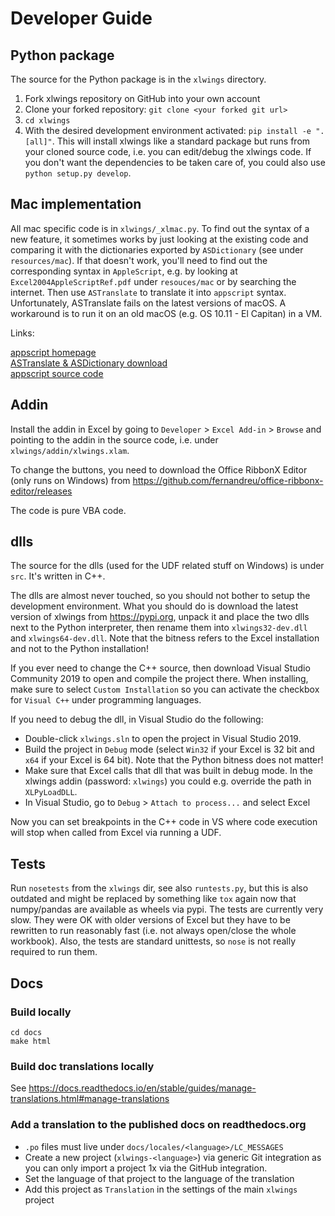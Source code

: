 # Developer Guide

## Python package

The source for the Python package is in the `xlwings` directory.

1. Fork xlwings repository on GitHub into your own account
2. Clone your forked repository: `git clone <your forked git url>`
3. `cd xlwings`
4. With the desired development environment activated: `pip install -e ".[all]"`. This will install xlwings like a standard package
   but runs from your cloned source code, i.e. you can edit/debug the xlwings code. If you don't want the dependencies to be taken care of, you could also use `python setup.py develop`.

## Mac implementation

All mac specific code is in `xlwings/_xlmac.py`. To find out the syntax of a new feature, it sometimes works by just looking at the existing
code and comparing it with the dictionaries exported by `ASDictionary` (see under `resources/mac`).
If that doesn't work, you'll need to find out the corresponding syntax in `AppleScript`, e.g. by looking at `Excel2004AppleScriptRef.pdf`
under `resouces/mac` or by searching the internet. Then use `ASTranslate` to translate it into `appscript` syntax. Unfortunately,
ASTranslate fails on the latest versions of macOS. A workaround is to run it on an old macOS (e.g. OS 10.11 - El Capitan) in a VM.

Links:

[appscript homepage](http://appscript.sourceforge.net/)  
[ASTranslate & ASDictionary download](https://sourceforge.net/projects/appscript/files/)  
[appscript source code](https://github.com/hhas/appscript)

## Addin

Install the addin in Excel by going to `Developer` > `Excel Add-in` > `Browse` and pointing to the addin in the source code,
i.e. under `xlwings/addin/xlwings.xlam`.

To change the buttons, you need to download the Office RibbonX Editor (only runs on Windows) from 
https://github.com/fernandreu/office-ribbonx-editor/releases

The code is pure VBA code.

## dlls

The source for the dlls (used for the UDF related stuff on Windows) is under `src`. It's written in C++.

The dlls are almost never touched, so you should not bother to setup the development environment. What you should do is
download the latest version of xlwings from https://pypi.org, unpack it and place the two dlls next to the Python interpreter,
then rename them into `xlwings32-dev.dll` and `xlwings64-dev.dll`. Note that the bitness refers to the Excel
installation and not to the Python installation!

If you ever need to change the C++ source, then download Visual Studio Community 2019 to open and compile the 
project there. When installing, make sure to select `Custom Installation` so you can activate the checkbox for `Visual C++` under
programming languages.

If you need to debug the dll, in Visual Studio do the following:

* Double-click `xlwings.sln` to open the project in Visual Studio 2019.
* Build the project in `Debug` mode (select `Win32` if your Excel is 32 bit and `x64` if your Excel is 64 bit). Note that the Python bitness does not matter!
* Make sure that Excel calls that dll that was built in debug mode. In the xlwings addin (password: `xlwings`) you could e.g. override the path in `XLPyLoadDLL`.
* In Visual Studio, go to `Debug` > `Attach to process...` and select Excel

Now you can set breakpoints in the C++ code in VS where code execution will stop when called from Excel via running a UDF.

## Tests

Run `nosetests` from the `xlwings` dir, see also `runtests.py`, but this is also outdated and might be replaced
by something like `tox` again now that numpy/pandas are available as wheels via pypi.
The tests are currently very slow. They were OK with older versions of Excel but they have to be rewritten
to run reasonably fast (i.e. not always open/close the whole workbook).
Also, the tests are standard unittests, so `nose` is not really required to run them.


## Docs

### Build locally

```
cd docs
make html
```

### Build doc translations locally

See https://docs.readthedocs.io/en/stable/guides/manage-translations.html#manage-translations

### Add a translation to the published docs on readthedocs.org

* `.po` files must live under `docs/locales/<language>/LC_MESSAGES`
* Create a new project (`xlwings-<language>`) via generic Git integration as you can only import a project 1x via the GitHub integration.
* Set the language of that project to the language of the translation
* Add this project as `Translation` in the settings of the main `xlwings` project
